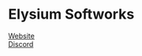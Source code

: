 # Elysium Softworks

[Website](https://www.gostupid.lol)  
[Discord](https://discord.gg/tHJ64ut7SH)
